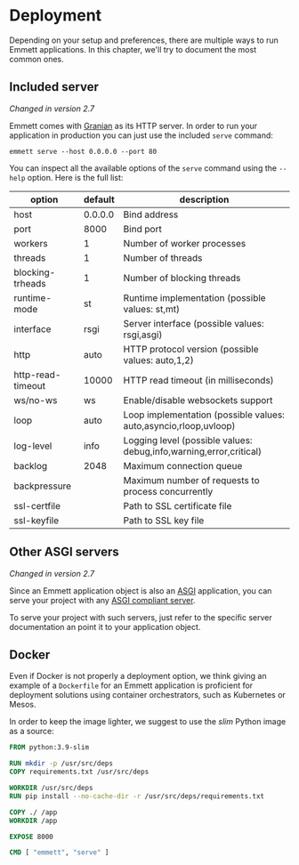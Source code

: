 Deployment
==========

Depending on your setup and preferences, there are multiple ways to run Emmett applications. In this chapter, we'll try to document the most common ones.

Included server
---------------

*Changed in version 2.7*

Emmett comes with [Granian](https://github.com/emmett-framework/granian) as its HTTP server. In order to run your application in production you can just use the included `serve` command:

    emmett serve --host 0.0.0.0 --port 80

You can inspect all the available options of the `serve` command using the `--help` option. Here is the full list:

| option | default | description |
| --- | --- | --- |
| host | 0.0.0.0 | Bind address |
| port | 8000 | Bind port |
| workers | 1 | Number of worker processes |
| threads | 1 | Number of threads |
| blocking-trheads | 1 | Number of blocking threads |
| runtime-mode | st | Runtime implementation (possible values: st,mt) |
| interface | rsgi | Server interface (possible values: rsgi,asgi) |
| http | auto | HTTP protocol version (possible values: auto,1,2) |
| http-read-timeout | 10000 | HTTP read timeout (in milliseconds) |
| ws/no-ws | ws | Enable/disable websockets support |
| loop | auto | Loop implementation (possible values: auto,asyncio,rloop,uvloop) |
| log-level | info | Logging level (possible values: debug,info,warning,error,critical) |
| backlog | 2048 | Maximum connection queue |
| backpressure | | Maximum number of requests to process concurrently |
| ssl-certfile | | Path to SSL certificate file |
| ssl-keyfile | | Path to SSL key file |

Other ASGI servers
------------------

*Changed in version 2.7*

Since an Emmett application object is also an [ASGI](https://asgi.readthedocs.io/en/latest/) application, you can serve your project with any [ASGI compliant server](https://asgi.readthedocs.io/en/latest/implementations.html#servers).

To serve your project with such servers, just refer to the specific server documentation an point it to your application object.

Docker
------

Even if Docker is not properly a deployment option, we think giving an example of a `Dockerfile` for an Emmett application is proficient for deployment solutions using container orchestrators, such as Kubernetes or Mesos.

In order to keep the image lighter, we suggest to use the *slim* Python image as a source:

```Dockerfile
FROM python:3.9-slim

RUN mkdir -p /usr/src/deps
COPY requirements.txt /usr/src/deps

WORKDIR /usr/src/deps
RUN pip install --no-cache-dir -r /usr/src/deps/requirements.txt

COPY ./ /app
WORKDIR /app

EXPOSE 8000

CMD [ "emmett", "serve" ]
```
